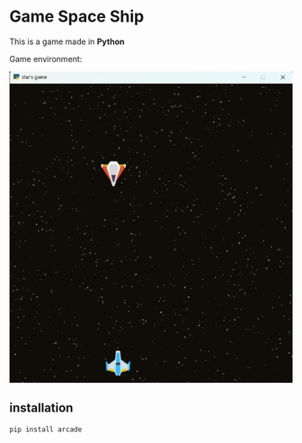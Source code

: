 # Game Space Ship

This is a game made in **Python**


Game environment:

![Game environment](https://github.com/SinaHosseini/jalase-13/blob/684566a83179d2cae97ec3516308b3c352cbf45c/ScreenshotGameEnvironment.png)

## installation
```
pip install arcade
```
